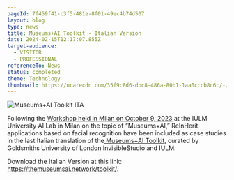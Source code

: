 ```yaml
---
pageId: 7f459f41-c3f5-481e-8f01-49ec4b74d507
layout: blog
type: news
title: Museums+AI Toolkit - Italian Version
date: 2024-02-15T12:17:07.855Z
target-audience:
  - VISITOR
  - PROFESSIONAL
referenceTo: News
status: completed
theme: Technology
thumbnail: https://ucarecdn.com/35f9c8d6-dbc8-486a-80b1-1aa0cccb8c6c/-/crop/600x572/0,257/-/preview/
---
```

![Museums+AI Toolkit ITA](https://ucarecdn.com/e1de1b49-c8c3-412a-bb53-c707121a2856/ "Museums+AI Toolkit ITA")

Following the [Workshop held in Milan on October 9, 2023](https://reinherit-hub.eu/news/5c0b413f-51f1-40c6-9524-9dc0dc87be3b) at the IULM University AI Lab in Milan on the topic of “Museums+AI,” ReInHerit applications based on facial recognition have been included as case studies in the last Italian translation of the[ Museums+AI Toolkit,](https://themuseumsainetwork.files.wordpress.com/2024/04/20190317_museums-and-ai-toolkit_rl_web_ita_v2-1.pdf?force_download=true) curated by Goldsmiths University of London  InvisibleStudio and IULM.

Download the Italian Version at this link:\
<https://themuseumsai.network/toolkit/>.